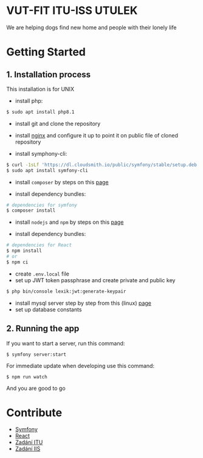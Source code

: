 # VUT-FIT ITU-ISS UTULEK 
We are helping dogs find new home and people with their lonely life 

# Getting Started
## 1.	Installation process

This installation is for UNIX

- install php:

```bash
$ sudo apt install php8.1
```

- install git and clone the repository

- install [nginx](https://www.nginx.com/) and configure it up to point it on public file of cloned repository

- install symphony-cli:

```bash
$ curl -1sLf 'https://dl.cloudsmith.io/public/symfony/stable/setup.deb.sh' | sudo -E bash 
$ sudo apt install symfony-cli
```
- install `composer` by steps on this [page](https://getcomposer.org/download/) 

- install dependency bundles:

```bash
# dependencies for symfony
$ composer install
```

- install `nodejs` and `npm` by steps on this [page](https://docs.npmjs.com/downloading-and-installing-node-js-and-npm)

- install dependency bundles:

```bash
# dependencies for React
$ npm install
# or
$ npm ci
```

- create `.env.local` file
- set up JWT token passphrase and create private and public key
```bash
$ php bin/console lexik:jwt:generate-keypair
```
- install mysql server step by step from this (linux) [page](https://learn.microsoft.com/en-us/sql/connect/php/installation-tutorial-linux-mac?view=sql-server-ver16) 
- set up database constants

## 2. Running the app

If you want to start a server, run this command:
```
$ symfony server:start
```

For immediate update when developing use this command:
```
$ npm run watch
```

And you are good to go

# Contribute

- [Symfony](https://symfony.com/)
- [React](https://reactjs.org/)
- [Zadání ITU](https://moodle.vut.cz/pluginfile.php/502738/mod_resource/content/0/Zad%C3%A1n%C3%AD%20projektu%20do%20p%C5%99edm%C4%9Btu%20ITU%202022_2023.pdf)
- [Zadání IIS](https://moodle.vut.cz/mod/page/view.php?id=238239)